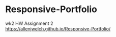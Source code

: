 # Responsive-Portfolio
wk2 HW Assignment 2
<br>
https://allenjwelch.github.io/Responsive-Portfolio/

<!--Use three @media screen tags, each with one of these max-widths: 980px, 768px and 640px.
You use 980px because you never want any of the content to be cut off. Since the desktop layout is about 960px wide, you want the media queries to kick in before your content gets cut off.-->

<!--768px is about the width of a tablet and 640px is about the width of a phone in landscape.-->
